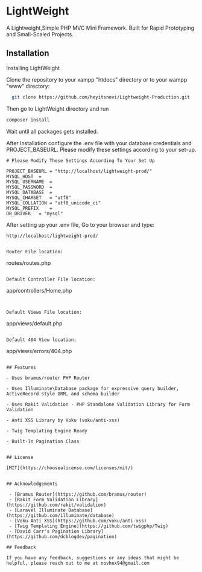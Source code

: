 # LightWeight

A Lightweight,Simple PHP MVC Mini Framework. Built for Rapid Prototyping and Small-Scaled Projects.


## Installation

Installing LightWeight

Clone the repository to your xampp "htdocs" directory or to your wampp "www" directory:

```bash
  git clone https://github.com/heyitsnovi/Lightweight-Production.git
```
Then go to LightWeight directory and run

```bash
composer install
```
Wait until all packages gets installed.

After Installation configure the .env file with your database credentials and  PROJECT_BASEURL. Please modify these settings according to your set-up.

```
# Please Modify These Settings According To Your Set Up

PROJECT_BASEURL = "http://localhost/lightweight-prod/"
MYSQL_HOST	= 
MYSQL_USERNAME  = 
MYSQL_PASSWORD  = 
MYSQL_DATABASE  = 
MYSQL_CHARSET   = "utf8"
MYSQL_COLLATION = "utf8_unicode_ci"
MYSQL_PREFIX	= 
DB_DRIVER	= "mysql"

```
After setting up your .env file, Go to your browser and type:

```
http://localhost/lightweight-prod/


Router File location:

```
routes/routes.php

```

Default Controller File location:

```
app/controllers/Home.php
```


Default Views File location:

```
app/views/default.php

```

Default 404 View location:

```
app/views/errors/404.php
```
    
## Features

- Uses bramus/router PHP Router

- Uses Illuminate\Database package for expressive query builder, ActiveRecord style ORM, and schema builder

- Uses Rakit Validation - PHP Standalone Validation Library for Form Validation

- Anti XSS Library by Voku (voku/anti-xss)

- Twig Templating Engine Ready

- Built-In Pagination Class


## License

[MIT](https://choosealicense.com/licenses/mit/)


## Acknowledgements

 - [Bramus Router](https://github.com/bramus/router)
 - [Rakit Form Validation Library](https://github.com/rakit/validation)
 - [Laravel Illuminate Database](https://github.com/illuminate/database)
 - [Voku Anti XSS](https://github.com/voku/anti-xss)
 - [Twig Templating Engine](https://github.com/twigphp/Twig)
 - [David Carr's Pagination Library](https://github.com/dcblogdev/pagination)
 
## Feedback

If you have any feedback, suggestions or any ideas that might be helpful, please reach out to me at novhex94@gmail.com

